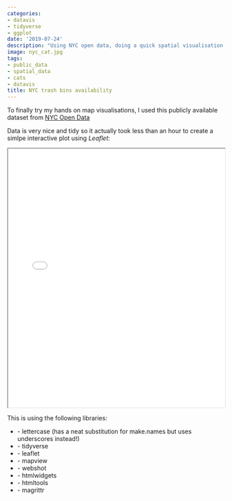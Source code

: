 ```yaml
---
categories:
- datavis
- tidyverse
- ggplot
date: '2019-07-24'
description: "Using NYC open data, doing a quick spatial visualisation with leaflet"
image: nyc_cat.jpg
tags:
- public_data
- spatial_data
- cats
- datavis
title: NYC trash bins availability
---
```



To finally try my hands on map visualisations, I used this publicly available dataset from [NYC Open Data](https://data.cityofnewyork.us/Environment/Public-Recycling-Bins/sxx4-xhzg)

Data is very nice and tidy so it actually took less than an hour to create a simlpe interactive plot using *Leaflet*:

<iframe src="/img/map.html" width = 100% height = 600px></iframe> 

This is using the following libraries:
<ul>
<li>- lettercase (has a neat substitution for make.names but uses underscores instead!)</li>
<li>- tidyverse</li>
<li>- leaflet </li>
<li>- mapview </li>
<li>- webshot </li>
<li>- htmlwidgets</li>
<li>- htmltools</li>
<li>- magrittr</li>
</ul>